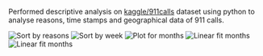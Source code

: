 Performed descriptive analysis on <a href="https://www.kaggle.com/datasets/mchirico/montcoalert">kaggle/911calls</a> dataset using python to analyse reasons, time stamps and geographical data of 911 calls.

<img alt='Sort by reasons' src='https://drive.google.com/uc?export=view&id=1IyLgojLPpONP79OyZ9sUSyw1QGQMCHtp' style='border: none' />
<img alt='Sort by week' src='https://drive.google.com/uc?export=view&id=1srxzBt3ZWU0y4gm6loLdrozPU8KkQGTa' style='border: none' />
<img alt='Plot for months' src='https://drive.google.com/uc?export=view&id=1igRdtPDdQOR4ZF9ydtD6Ir_ao5-yPyeC' style='border: none' />
<img alt='Linear fit months' src='https://drive.google.com/uc?export=view&id=1FLxIPqiCIXHbJVlNtqS-im0Tk_JBjQyJ' style='border: none' />
<img alt='Linear fit months' src='https://drive.google.com/uc?export=view&id=19WBzV-C09Djzw22ueZzdYDQom18JgF4M' style='border: none' />
